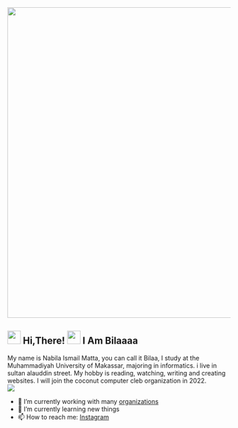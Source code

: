 <img src="https://camo.githubusercontent.com/5887f3cd62faabd5d0e2d6ddb7d0686b1cc9cd82123d75255d79030be47656e0/68747470733a2f2f676973742e6769746875622e636f6d2f6b6f646473736f6e2f33356363363663333234306162386630313866363236373064613663666237312f7261772f323431326166333135636261306565353764393034376638613665363739623336376263383063332f77656c636f6d652d746f2d6d792d70726f66696c652e676966" width="700">
<h2> <img src="https://user-images.githubusercontent.com/65858180/137293079-2440dbff-e887-4b1d-802c-49d49dcfd664.gif" width="30" /> Hi,There! <img src="https://user-images.githubusercontent.com/65858180/137293369-94c631b6-8a17-4256-927a-070da186734c.gif" width="30" /> I Am Bilaaaa </h2>

My name is Nabila Ismail Matta, you can call it Bilaa, I study at the Muhammadiyah University of Makassar, majoring in informatics. i live in sultan alauddin street. My hobby is reading, watching, writing and creating websites. I will join the coconut computer cleb organization in 2022.
<br>
<img src="https://user-images.githubusercontent.com/65858180/137301567-37e84890-e360-4f86-9dcc-127ff7f4f85b.gif" >


- 🔭 I’m currently working with many [organizations](https://coconut.or.id/contact)
- 🌱 I’m currently learning new things
- 📫 How to reach me: [Instagram](https://instagram.com/nabilamatta26?igshid=NjIwNzIyMDk2Mg==)
